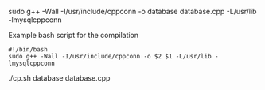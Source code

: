  sudo g++ -Wall -I/usr/include/cppconn -o database database.cpp -L/usr/lib -lmysqlcppconn

Example bash script for the compilation

```
#!/bin/bash
sudo g++ -Wall -I/usr/include/cppconn -o $2 $1 -L/usr/lib -lmysqlcppconn
```

./cp.sh database database.cpp 
